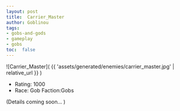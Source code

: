 ```yaml
---
layout: post
title:  Carrier_Master
author: Goblinou
tags:
- gobs-and-gods
- gameplay
- gobs
toc:  false
---
```


![Carrier_Master]( {{ 'assets/generated/enemies/carrier_master.jpg' | relative_url }} )
- Rating: 1000
- Race: Gob  Faction:Gobs

(Details coming soon... )